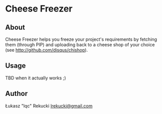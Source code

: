 Cheese Freezer
==============

## About

Cheese Freezer helps you freeze your project's requirements by fetching them (through PIP) 
and uploading back to a cheese shop of your choice (see http://github.com/disqus/chishop).

## Usage

TBD when it actually works ;)

## Author

Łukasz "lqc" Rekucki <lrekucki@gmail.com>
